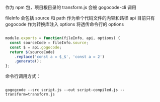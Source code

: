 作为 npm 包，项目根目录的 transform.js 会被 gogocode-cli 调用

fileInfo 会包括 source 和 path 作为单个代码文件的内容和路径
api 目前只有 gogocode 作为转换库注入
options 将透传命令行的 options

```javascript

module.exports = function(fileInfo, api, options) {
  const sourceCode = fileInfo.source;
  const $ = api.gogocode;
  return $(sourceCode)
    .replace('const a = $_$', 'const a = 2')
    .generate();
};

```

命令行调用方式：


```

gogogcode --src script.js --out script-compiled.js --transform=transform.js


```
